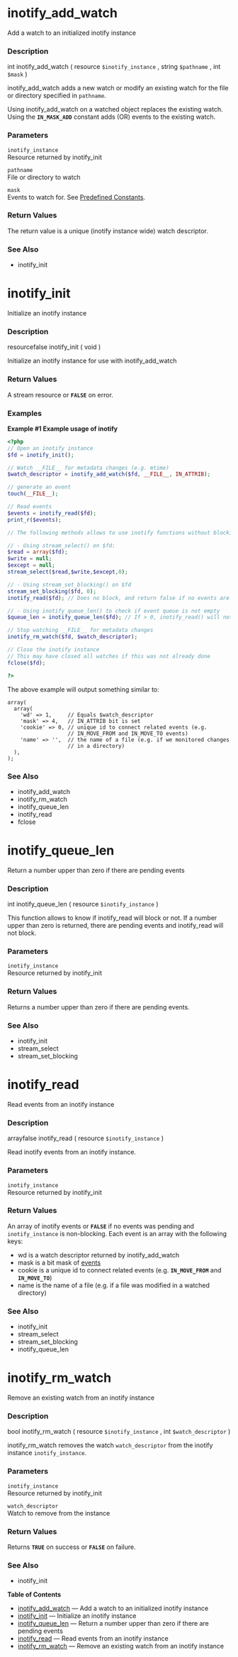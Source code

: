 inotify\_add\_watch
===================

Add a watch to an initialized inotify instance

### Description

<span class="type">int</span> <span
class="methodname">inotify\_add\_watch</span> ( <span
class="methodparam"><span class="type">resource</span>
`$inotify_instance`</span> , <span class="methodparam"><span
class="type">string</span> `$pathname`</span> , <span
class="methodparam"><span class="type">int</span> `$mask`</span> )

<span class="function">inotify\_add\_watch</span> adds a new watch or
modify an existing watch for the file or directory specified in
`pathname`.

Using <span class="function">inotify\_add\_watch</span> on a watched
object replaces the existing watch. Using the **`IN_MASK_ADD`** constant
adds (OR) events to the existing watch.

### Parameters

`inotify_instance`  
Resource returned by <span class="function">inotify\_init</span>

`pathname`  
File or directory to watch

`mask`  
Events to watch for. See
<a href="/inotify/constants.html" class="link">Predefined Constants</a>.

### Return Values

The return value is a unique (inotify instance wide) watch descriptor.

### See Also

-   <span class="function">inotify\_init</span>

inotify\_init
=============

Initialize an inotify instance

### Description

<span class="type"><span class="type">resource</span><span
class="type">false</span></span> <span
class="methodname">inotify\_init</span> ( <span
class="methodparam">void</span> )

Initialize an inotify instance for use with <span
class="function">inotify\_add\_watch</span>

### Return Values

A stream resource or **`FALSE`** on error.

### Examples

**Example \#1 Example usage of inotify**

``` php
<?php
// Open an inotify instance
$fd = inotify_init();

// Watch __FILE__ for metadata changes (e.g. mtime)
$watch_descriptor = inotify_add_watch($fd, __FILE__, IN_ATTRIB);

// generate an event
touch(__FILE__);

// Read events
$events = inotify_read($fd);
print_r($events);

// The following methods allows to use inotify functions without blocking on inotify_read():

// - Using stream_select() on $fd:
$read = array($fd);
$write = null;
$except = null;
stream_select($read,$write,$except,0);

// - Using stream_set_blocking() on $fd
stream_set_blocking($fd, 0);
inotify_read($fd); // Does no block, and return false if no events are pending

// - Using inotify_queue_len() to check if event queue is not empty
$queue_len = inotify_queue_len($fd); // If > 0, inotify_read() will not block

// Stop watching __FILE__ for metadata changes
inotify_rm_watch($fd, $watch_descriptor);

// Close the inotify instance
// This may have closed all watches if this was not already done
fclose($fd);

?>
```

The above example will output something similar to:

    array(
      array(
        'wd' => 1,     // Equals $watch_descriptor
        'mask' => 4,   // IN_ATTRIB bit is set
        'cookie' => 0, // unique id to connect related events (e.g. 
                       // IN_MOVE_FROM and IN_MOVE_TO events)
        'name' => '',  // the name of a file (e.g. if we monitored changes
                       // in a directory)
      ),
    );

### See Also

-   <span class="function">inotify\_add\_watch</span>
-   <span class="function">inotify\_rm\_watch</span>
-   <span class="function">inotify\_queue\_len</span>
-   <span class="function">inotify\_read</span>
-   <span class="function">fclose</span>

inotify\_queue\_len
===================

Return a number upper than zero if there are pending events

### Description

<span class="type">int</span> <span
class="methodname">inotify\_queue\_len</span> ( <span
class="methodparam"><span class="type">resource</span>
`$inotify_instance`</span> )

This function allows to know if <span
class="function">inotify\_read</span> will block or not. If a number
upper than zero is returned, there are pending events and <span
class="function">inotify\_read</span> will not block.

### Parameters

`inotify_instance`  
Resource returned by <span class="function">inotify\_init</span>

### Return Values

Returns a number upper than zero if there are pending events.

### See Also

-   <span class="function">inotify\_init</span>
-   <span class="function">stream\_select</span>
-   <span class="function">stream\_set\_blocking</span>

inotify\_read
=============

Read events from an inotify instance

### Description

<span class="type"><span class="type">array</span><span
class="type">false</span></span> <span
class="methodname">inotify\_read</span> ( <span
class="methodparam"><span class="type">resource</span>
`$inotify_instance`</span> )

Read inotify events from an inotify instance.

### Parameters

`inotify_instance`  
Resource returned by <span class="function">inotify\_init</span>

### Return Values

An array of inotify events or **`FALSE`** if no events was pending and
`inotify_instance` is non-blocking. Each event is an array with the
following keys:

-   wd is a watch descriptor returned by <span
    class="function">inotify\_add\_watch</span>
-   mask is a bit mask of
    <a href="/inotify/constants.html" class="link">events</a>
-   cookie is a unique id to connect related events (e.g.
    **`IN_MOVE_FROM`** and **`IN_MOVE_TO`**)
-   name is the name of a file (e.g. if a file was modified in a watched
    directory)

### See Also

-   <span class="function">inotify\_init</span>
-   <span class="function">stream\_select</span>
-   <span class="function">stream\_set\_blocking</span>
-   <span class="function">inotify\_queue\_len</span>

inotify\_rm\_watch
==================

Remove an existing watch from an inotify instance

### Description

<span class="type">bool</span> <span
class="methodname">inotify\_rm\_watch</span> ( <span
class="methodparam"><span class="type">resource</span>
`$inotify_instance`</span> , <span class="methodparam"><span
class="type">int</span> `$watch_descriptor`</span> )

<span class="function">inotify\_rm\_watch</span> removes the watch
`watch_descriptor` from the inotify instance `inotify_instance`.

### Parameters

`inotify_instance`  
Resource returned by <span class="function">inotify\_init</span>

`watch_descriptor`  
Watch to remove from the instance

### Return Values

Returns **`TRUE`** on success or **`FALSE`** on failure.

### See Also

-   <span class="function">inotify\_init</span>

**Table of Contents**

-   [inotify\_add\_watch](/ref/inotify.html#inotify_add_watch) — Add a
    watch to an initialized inotify instance
-   [inotify\_init](/ref/inotify.html#inotify_init) — Initialize an
    inotify instance
-   [inotify\_queue\_len](/ref/inotify.html#inotify_queue_len) — Return
    a number upper than zero if there are pending events
-   [inotify\_read](/ref/inotify.html#inotify_read) — Read events from
    an inotify instance
-   [inotify\_rm\_watch](/ref/inotify.html#inotify_rm_watch) — Remove an
    existing watch from an inotify instance
